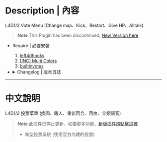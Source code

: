 # Description | 內容
L4D1/2 Vote Menu (Change map、Kick、Restart、Give HP、Alltalk)

> __Note__ This Plugin has been discontinued, [New Version here](https://github.com/fbef0102/Game-Private_Plugin/tree/main/Plugin_%E6%8F%92%E4%BB%B6/Server_%E4%BC%BA%E6%9C%8D%E5%99%A8/l4d2_vote_change)

* Require | 必要安裝
	1. [left4dhooks](https://forums.alliedmods.net/showthread.php?t=321696)
	2. [[INC] Multi Colors](https://github.com/fbef0102/L4D1_2-Plugins/releases/tag/Multi-Colors)
	3. [builtinvotes](https://github.com/fbef0102/Game-Private_Plugin/releases/tag/builtinvotes)

* <details><summary>Changelog | 版本日誌</summary>

    * v1.0h (2024-3-8)
        * Require builtinvotes

    * v6.2 (2023-11-15)
        * Delete command "sm_restartmap"
        
    * v6.1 (2023-4-19)
        * Optimize code

    * v6.0 (2022-12-5)
        * Remake Code
        * Changes to fix warnings when compiling on SourceMod 1.11.
        * Fix errors

    * v1.0
        * Initial Release
</details>

- - - -
# 中文說明
L4D1/2 投票菜單 (換圖、踢人、重新回合、回血、全頻語音)

> __Note__ 此插件已停止更新，如要更多功能，[新版插件請點擊這裡](https://github.com/fbef0102/Game-Private_Plugin/tree/main/Plugin_%E6%8F%92%E4%BB%B6/Server_%E4%BC%BA%E6%9C%8D%E5%99%A8/l4d2_vote_change)
> * 新型投票系統 (使用官方內建的投票)